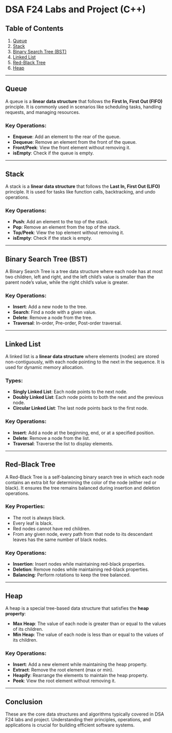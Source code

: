 # DSA F24 Labs and Project (C++)

## Table of Contents
1. [Queue](#queue)
2. [Stack](#stack)
3. [Binary Search Tree (BST)](#binary-search-tree-bst)
4. [Linked List](#linked-list)
5. [Red-Black Tree](#red-black-tree)
6. [Heap](#heap)

---

## Queue

A queue is a **linear data structure** that follows the **First In, First Out (FIFO)** principle. It is commonly used in scenarios like scheduling tasks, handling requests, and managing resources.

### Key Operations:
- **Enqueue**: Add an element to the rear of the queue.
- **Dequeue**: Remove an element from the front of the queue.
- **Front/Peek**: View the front element without removing it.
- **isEmpty**: Check if the queue is empty.

---

## Stack

A stack is a **linear data structure** that follows the **Last In, First Out (LIFO)** principle. It is used for tasks like function calls, backtracking, and undo operations.

### Key Operations:
- **Push**: Add an element to the top of the stack.
- **Pop**: Remove an element from the top of the stack.
- **Top/Peek**: View the top element without removing it.
- **isEmpty**: Check if the stack is empty.

---

## Binary Search Tree (BST)

A Binary Search Tree is a tree data structure where each node has at most two children, left and right, and the left child’s value is smaller than the parent node’s value, while the right child’s value is greater.

### Key Operations:
- **Insert**: Add a new node to the tree.
- **Search**: Find a node with a given value.
- **Delete**: Remove a node from the tree.
- **Traversal**: In-order, Pre-order, Post-order traversal.

---

## Linked List

A linked list is a **linear data structure** where elements (nodes) are stored non-contiguously, with each node pointing to the next in the sequence. It is used for dynamic memory allocation.

### Types:
- **Singly Linked List**: Each node points to the next node.
- **Doubly Linked List**: Each node points to both the next and the previous node.
- **Circular Linked List**: The last node points back to the first node.

### Key Operations:
- **Insert**: Add a node at the beginning, end, or at a specified position.
- **Delete**: Remove a node from the list.
- **Traversal**: Traverse the list to display elements.

---

## Red-Black Tree

A Red-Black Tree is a self-balancing binary search tree in which each node contains an extra bit for determining the color of the node (either red or black). It ensures the tree remains balanced during insertion and deletion operations.

### Key Properties:
- The root is always black.
- Every leaf is black.
- Red nodes cannot have red children.
- From any given node, every path from that node to its descendant leaves has the same number of black nodes.

### Key Operations:
- **Insertion**: Insert nodes while maintaining red-black properties.
- **Deletion**: Remove nodes while maintaining red-black properties.
- **Balancing**: Perform rotations to keep the tree balanced.

---

## Heap

A heap is a special tree-based data structure that satisfies the **heap property**:
- **Max Heap**: The value of each node is greater than or equal to the values of its children.
- **Min Heap**: The value of each node is less than or equal to the values of its children.

### Key Operations:
- **Insert**: Add a new element while maintaining the heap property.
- **Extract**: Remove the root element (max or min).
- **Heapify**: Rearrange the elements to maintain the heap property.
- **Peek**: View the root element without removing it.

---

## Conclusion

These are the core data structures and algorithms typically covered in DSA F24 labs and project. Understanding their principles, operations, and applications is crucial for building efficient software systems.
